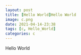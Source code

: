 ```yaml
---
layout: post
title: [Hello World]Hello World
image: c.png
date: 2021-04-14-23:38
tags: [c, Hello_World]
categories: c
---
```



Hello World